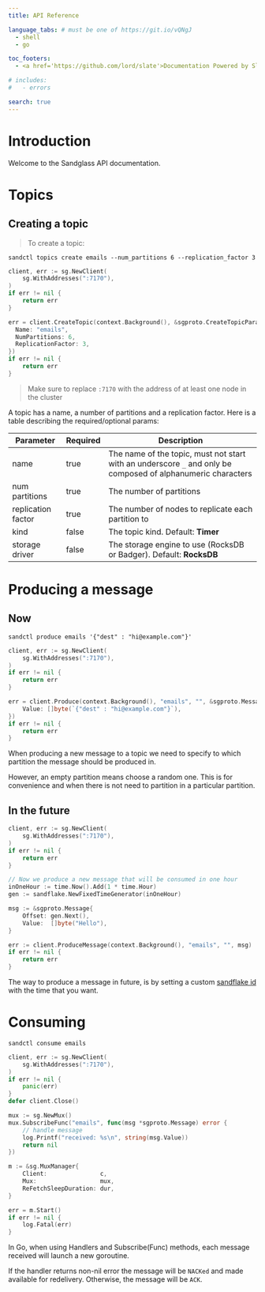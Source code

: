 ```yaml
---
title: API Reference

language_tabs: # must be one of https://git.io/vQNgJ
  - shell
  - go

toc_footers:
  - <a href='https://github.com/lord/slate'>Documentation Powered by Slate</a>

# includes:
#   - errors

search: true
---
```


# Introduction

Welcome to the Sandglass API documentation.

# Topics

## Creating a topic


> To create a topic:

```shell
sandctl topics create emails --num_partitions 6 --replication_factor 3
```

```go
client, err := sg.NewClient(
    sg.WithAddresses(":7170"),
)
if err != nil {
    return err
}

err = client.CreateTopic(context.Background(), &sgproto.CreateTopicParams{
  Name: "emails",
  NumPartitions: 6,
  ReplicationFactor: 3,
})
if err != nil {
    return err
}
```

> Make sure to replace `:7170` with the address of at least one node in the cluster

A topic has a name, a number of partitions and a replication factor.
Here is a table describing the required/optional params:

Parameter | Required | Description
--------- | ------- | -----------
name | true | The name of the topic, must not start with an underscore `_` and only be composed of alphanumeric characters
num partitions | true | The number of partitions
replication factor | true | The number of nodes to replicate each partition to
kind | false | The topic kind. Default: **Timer**
storage driver | false | The storage engine to use (RocksDB or Badger). Default: **RocksDB**

# Producing a message

## Now

```shell
sandctl produce emails '{"dest" : "hi@example.com"}'
```

```go
client, err := sg.NewClient(
    sg.WithAddresses(":7170"),
)
if err != nil {
    return err
}

err = client.Produce(context.Background(), "emails", "", &sgproto.Message{
    Value: []byte(`{"dest" : "hi@example.com"}`),
})
if err != nil {
    return err
}
```

When producing a new message to a topic we need to specify to which partition the message should be produced in.

However, an empty partition means choose a random one. This is for convenience and when there is not need to partition in a particular partition.

## In the future

```go
client, err := sg.NewClient(
    sg.WithAddresses(":7170"),
)
if err != nil {
    return err
}

// Now we produce a new message that will be consumed in one hour
inOneHour := time.Now().Add(1 * time.Hour)
gen := sandflake.NewFixedTimeGenerator(inOneHour)

msg := &sgproto.Message{
	Offset: gen.Next(),
	Value:  []byte("Hello"),
}

err := client.ProduceMessage(context.Background(), "emails", "", msg)
if err != nil {
	return err
}
```

The way to produce a message in future, is by setting a custom [sandflake id](https://github.com/celrenheit/sandflake) with the time that you want.

# Consuming


```shell
sandctl consume emails
```

```go
client, err := sg.NewClient(
    sg.WithAddresses(":7170"),
)
if err != nil {
    panic(err)
}
defer client.Close()

mux := sg.NewMux()
mux.SubscribeFunc("emails", func(msg *sgproto.Message) error {
    // handle message
    log.Printf("received: %s\n", string(msg.Value))
    return nil
})

m := &sg.MuxManager{
    Client:               c,
    Mux:                  mux,
    ReFetchSleepDuration: dur,
}

err = m.Start()
if err != nil {
    log.Fatal(err)
}
```


In Go, when using Handlers and Subscribe(Func) methods, each message received will launch a new goroutine.

<aside class="notice">
If the handler returns non-nil error the message will be <code>NACKed</code> and made available for redelivery. Otherwise, the message will be <code>ACK</code>.
</aside>
